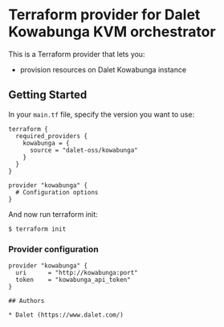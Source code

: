 # Terraform provider for Dalet Kowabunga KVM orchestrator

This is a Terraform provider that lets you:
- provision resources on Dalet Kowabunga instance

## Getting Started

In your `main.tf` file, specify the version you want to use:

```hcl
terraform {
  required_providers {
    kowabunga = {
      source = "dalet-oss/kowabunga"
    }
  }
}

provider "kowabunga" {
  # Configuration options
}
```

And now run terraform init:

```
$ terraform init
```

### Provider configuration

```hcl
provider "kowabunga" {
  uri      = "http://kowabunga:port"
  token    = "kowabunga_api_token"
}
```

```
## Authors

* Dalet (https://www.dalet.com/)
